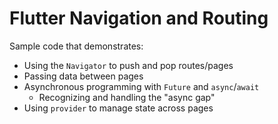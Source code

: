 # Flutter Navigation and Routing

Sample code that demonstrates:

- Using the `Navigator` to push and pop routes/pages
- Passing data between pages
- Asynchronous programming with `Future` and `async`/`await`
  - Recognizing and handling the "async gap"
- Using `provider` to manage state across pages
